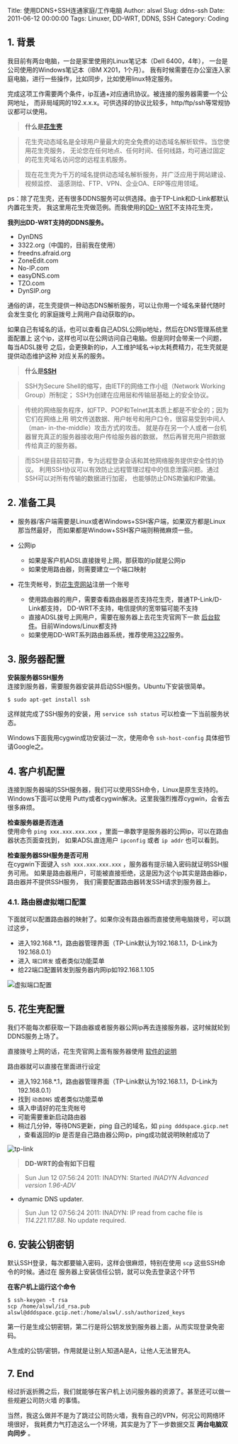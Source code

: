 Title: 使用DDNS+SSH连通家庭/工作电脑
Author: alswl
Slug: ddns-ssh
Date: 2011-06-12 00:00:00
Tags: Linuxer, DD-WRT, DDNS, SSH
Category: Coding

## 1. 背景

我目前有两台电脑，一台是家里使用的Linux笔记本（Dell 6400，4年）， 一台是公司使用的Windows笔记本（IBM X201，1个月）。
我有时候需要在办公室连入家庭电脑，进行一些操作，比如同步，比如使用linux特定服务。

完成这项工作需要两个条件，ip互通+对应通讯协议。被连接的服务器需要一个公网地址，
而非局域网的192.x.x.x。可供选择的协议比较多，http/ftp/ssh等常规协议都可以使用。

> **什么是[花生壳](http://www.oray.com/peanuthull/)**

>

> 花生壳动态域名是全球用户量最大的完全免费的动态域名解析软件。当您使用花生壳服务，
无论您在任何地点、任何时间、任何线路，均可通过固定的花生壳域名访问您的远程主机服务。

>

> 现在花生壳为千万的域名提供动态域名解析服务，并广泛应用于网站建设、视频监控、 遥感测绘、FTP、VPN、企业OA、ERP等应用领域。

ps：除了花生壳，还有很多DDNS服务可以供选择。由于TP-Link和D-Link都默认内置花生壳， 我这里用花生壳做范例。而我使用的[DD-
WRT](http://www.dd-wrt.com/)不支持花生壳，

**我列出DD-WRT支持的DDNS服务。**

  * DynDNS
  * 3322.org（中国的，目前我在使用）
  * freedns.afraid.org
  * ZoneEdit.com
  * No-IP.com
  * easyDNS.com
  * TZO.com
  * DynSIP.org

通俗的讲，花生壳提供一种动态DNS解析服务，可以让你用一个域名来替代随时会发生变化 的家庭拨号上网用户自动获取的ip。

如果自己有域名的话，也可以查看自己ADSL公网ip地址，然后在DNS管理系统里面配置上
这个ip，这样也可以在公网访问自己电脑。但是同时会带来一个问题，每当ADSL拨号
之后，会更换新的ip，人工维护域名->ip太耗费精力，花生壳就是提供动态维护这种 对应关系的服务。

> **什么是[SSH](http://zh.wikipedia.org/wiki/SSH)**

>

> SSH为Secure Shell的缩写，由IETF的网络工作小组（Network Working Group）所制定；
SSH为创建在应用层和传输层基础上的安全协议。

>

> 传统的网络服务程序，如FTP、POP和Telnet其本质上都是不安全的；因为它们在网络上用 明文传送数据、用户帐号和用户口令，很容易受到中间人（man-
in-the-middle）攻击方式的攻击。 就是存在另一个人或者一台机器冒充真正的服务器接收用户传给服务器的数据， 然后再冒充用户把数据传给真正的服务器。

>

> 而SSH是目前较可靠，专为远程登录会话和其他网络服务提供安全性的协议。
利用SSH协议可以有效防止远程管理过程中的信息泄露问题。通过SSH可以对所有传输的数据进行加密， 也能够防止DNS欺骗和IP欺骗。

## 2. 准备工具

  * 服务器/客户端需要是Linux或者Windows+SSH客户端，如果双方都是Linux那当然最好， 而如果都是Window+SSH客户端则稍微麻烦一些。
  * 公网ip  

    * 如果是客户机ADSL直接拨号上网，那获取的ip就是公网ip
    * 如果使用路由器，则需要建立一个端口映射
  * 花生壳帐号，到[花生壳网站](http://www.oray.com/peanuthull/)注册一个账号  

    * 使用路由器的用户，需要查看路由器是否支持花生壳，普通TP-Link/D-Link都支持， DD-WRT不支持，电信提供的宽带猫可能不支持
    * 直接ADSL拨号上网用户，需要在服务器上去花生壳官网下一款 [后台软件](http://www.oray.com/peanuthull/download.php)。目前Windows/Linux都支持
    * 如果使用DD-WRT系列路由器系统，推荐使用[3322](http://www.3322.org/)服务。

## 3. 服务器配置

**安装服务器SSH服务**  
连接到服务器，需要服务器安装并启动SSH服务。Ubuntu下安装很简单。

    
    $ sudo apt-get install ssh

这样就完成了SSH服务的安装，用 `service ssh status` 可以检查一下当前服务状态。

Windows下面我用cygwin成功安装过一次，使用命令 `ssh-host-config` 具体细节请Google之。

## 4. 客户机配置

连接到服务器端的SSH服务器，我们可以使用SSH命令，Linux是原生支持的。Windows下面可以使用
Putty或者cygwin解决。这里我强烈推荐cygwin，会省去很多麻烦。

**检查服务器是否连通**  
使用命令 `ping xxx.xxx.xxx.xxx` ，里面一串数字是服务器的公网ip，可以在路由器状态页面查找到， 如果ADSL直连用户
`ipconfig` 或者 `ip addr` 也可以看到。

**检查服务器SSH服务是否可用**  
在cygwin下面键入 `ssh xxx.xxx.xxx.xxx` ，服务器有提示输入密码就证明SSH服务可用。
如果是路由器用户，可能被直接拒绝，这是因为这个ip其实是路由器ip，路由器并不提供SSH服务， 我们需要配置路由器转发SSH请求到服务器上。

### 4.1. 路由器虚拟端口配置

下面就可以配置路由器的映射了。如果你没有路由器而直接使用电脑拨号，可以跳过这步，

  * 进入192.168.*.1，路由器管理界面（TP-Link默认为192.168.1.1，D-Link为192.168.0.1）
  * 进入 `端口转发` 或者类似功能菜单
  * 给22端口配置转发到服务器内网ip如192.168.1.105

![虚拟端口配置](http://upload.log4d.com/upload_dropbox/201106/virtual-server.png)

## 5. 花生壳配置

我们不能每次都获取一下路由器或者服务器公网ip再去连接服务器，这时候就轮到DDNS服务上场了。

直接拨号上网的话，花生壳官网上面有服务器使用 [软件的说明](http://service.oray.com/question/133.html)

路由器就可以直接在里面进行设定

  * 进入192.168.*.1，路由器管理界面（TP-Link默认为192.168.1.1，D-Link为192.168.0.1）
  * 找到 `动态DNS` 或者类似功能菜单
  * 填入申请好的花生壳帐号
  * 可能需要重新启动路由器
  * 稍过几分钟，等待DNS更新，ping 自己的域名，如 `ping dddspace.gicp.net` ，查看返回的ip 是否是自己路由器公网ip，ping成功就说明映射成功了

![tp-link](http://upload.log4d.com/upload_dropbox/201106/tp-link.png)

> **DD-WRT的会有如下日程**

>

> Sun Jun 12 07:56:24 2011: INADYN: Started _INADYN Advanced version 1.96-ADV_
- dynamic DNS updater.

>

> Sun Jun 12 07:56:24 2011: INADYN: IP read from cache file is
_114.221.117.88_. No update required.

## 6. 安装公钥密钥

默认SSH登录，每次都要输入密码，这样会很麻烦，特别在使用 `scp` 这些SSH命令的时候。通过在 服务器上安装信任公钥，就可以免去登录这个环节

**在客户机上运行这个命令**
    
    $ ssh-keygen -t rsa
    scp /home/alswl/id_rsa.pub alswl@dddspace.gcip.net:/home/alswl/.ssh/authorized_keys

第一行是生成公钥密钥，第二行是将公钥发放到服务器上面，从而实现登录免密码。

A生成的公钥/密钥，作用就是让别人知道A是A，让他人无法冒充A。

## 7. End

经过折返折腾之后，我们就能够在客户机上访问服务器的资源了。甚至还可以做一些规避公司防火墙 的事情。

当然，我这么做并不是为了跳过公司防火墙，我有自己的VPN，何况公司网络环境很好， 我耗费力气打造这么一个环境，其实是为了下一步数据交互
**两台电脑双向同步** 。

